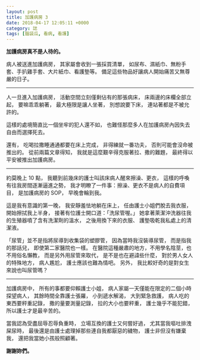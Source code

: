 ```yaml
---
layout: post
title: 加護病房 3
date: 2018-04-17 12:05:11 +0000
category: 誌
tags: [腦袋瓜, 看病, 看護]
---
```


**加護病房真不是人待的。**

病人被送進加護病房，
其家屬會收到一張採買清單，
如尿布、濕紙巾、無粉手套、手扒雞手套、大片紙巾、看護墊等。
備足這些物品好讓病人開始痛苦又無尊嚴的日子。

- ---------

人一旦進入加護病房，
活動空間立刻僅剩佔有的那張病床，
床兩邊的床欄全部立起，
要嘛乖乖躺著，
最大極限是讓人坐著，
別想說要下床，
連站著都是不被允許的。

<!--more-->
這樣的處境簡直比一個坐牢的犯人還不如，
也難怪那麼多人在加護病房內因失去自由而選擇死去。

還有，
吃喝拉撒睡通通都要在床上完成，
非得練就一番功夫，
否則可能會沒命被推出的。
從前兩篇文章得知，
我就是這麼艱辛得克服著拉、撒的難題，
最終得以平安被推出加護病房。

- ----------------

約莫晚上 10 點，
我聽到前幾床的護士叫該床病人醒來擦澡、更衣，
這樣的呼喚有往我房間逐漸逼進之勢，
我才明瞭了一件事：擦澡、更衣不是病人的自費項目，
是加護病房的 SOP，
早晚會輪到我。

這是我有意識的第一晚，
我安靜羞怯地躺在床上，
任由護士小姐們脫去我衣服，
開始擦拭我上半身，
接著有位護士開口道：「洗尿管喔。」
她拿著萊潔沖洗器往我的生殖器噴了含有洗潔劑的溫水，
之後用換下來的衣服、
護墊吸乾我私處上的清潔液。

「尿管」並不是指將尿導到收集袋的塑膠管，
因為當時我沒裝導尿管，
而是指我的那話兒，
即使第二家醫院也一樣。
在醫院這種嚴肅的地方，不用學名陰莖，也不用俗名懶教，
而是另外用尿管來取代，
是不是也在避諱些什麼，
對於男人女人的特殊地方，
病人尷尬，
護士應該也難為情吧。
另外，
我比較好奇的是對女生來說也叫尿管嗎？

-- ----------------

加護病房中，
所有的事都要仰賴護士小姐，
病人家屬一天僅能在限定的二個小時探望病人，
其餘時間全靠護士張羅，
小到遞水解渴，
大到緊急救護，
病人吃的東西要秤重記錄，
撒的量要測量記錄，
拉的大小也要秤重，
護士幾乎不能犯錯，
所以護士才是最辛苦的。

當我認為受盡屈辱忍辱負重時，
立場互換的護士又何嘗好過，
尤其當我嘔吐排洩屎尿時，
最後還是由護士處理掉那些連自我都厭惡的穢物，
護士非但沒有嫌棄我，
還把我當她小孩般照顧著。

**謝謝妳們。**
